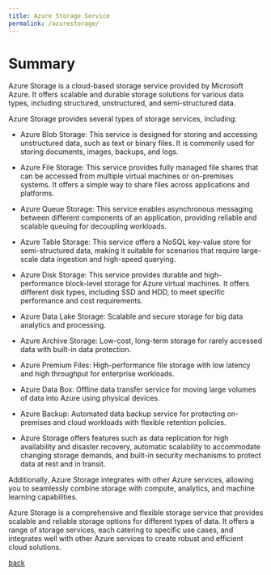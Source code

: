 ```yaml
---
title: Azure Storage Service
permalink: /azurestorage/
---
```


# Summary

Azure Storage is a cloud-based storage service provided by Microsoft Azure. It offers scalable and durable storage solutions for various data types, including structured, unstructured, and semi-structured data.

Azure Storage provides several types of storage services, including:

 * Azure Blob Storage: This service is designed for storing and accessing unstructured data, such as text or binary files. It is commonly used for storing documents, images, backups, and logs.

 * Azure File Storage: This service provides fully managed file shares that can be accessed from multiple virtual machines or on-premises systems. It offers a simple way to share files across applications and platforms.

 * Azure Queue Storage: This service enables asynchronous messaging between different components of an application, providing reliable and scalable queuing for decoupling workloads.

 * Azure Table Storage: This service offers a NoSQL key-value store for semi-structured data, making it suitable for scenarios that require large-scale data ingestion and high-speed querying.

 * Azure Disk Storage: This service provides durable and high-performance block-level storage for Azure virtual machines. It offers different disk types, including SSD and HDD, to meet specific performance and cost requirements.

 * Azure Data Lake Storage: Scalable and secure storage for big data analytics and processing.

 * Azure Archive Storage: Low-cost, long-term storage for rarely accessed data with built-in data protection.

 * Azure Premium Files: High-performance file storage with low latency and high throughput for enterprise workloads.

 * Azure Data Box: Offline data transfer service for moving large volumes of data into Azure using physical devices.
 
 * Azure Backup: Automated data backup service for protecting on-premises and cloud workloads with flexible retention policies.

 * Azure Storage offers features such as data replication for high availability and disaster recovery, automatic scalability to accommodate changing storage demands, and built-in security mechanisms to protect data at rest and in transit.

Additionally, Azure Storage integrates with other Azure services, allowing you to seamlessly combine storage with compute, analytics, and machine learning capabilities.

Azure Storage is a comprehensive and flexible storage service that provides scalable and reliable storage options for different types of data. It offers a range of storage services, each catering to specific use cases, and integrates well with other Azure services to create robust and efficient cloud solutions.


[back](azure.md)